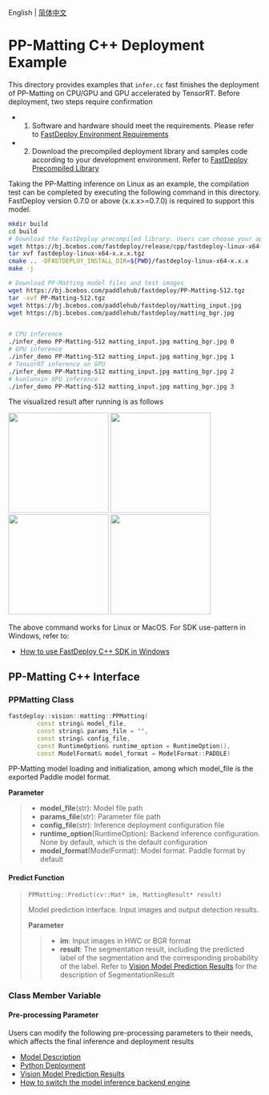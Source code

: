 English | [简体中文](README.md)
# PP-Matting C++ Deployment Example

This directory provides examples that `infer.cc` fast finishes the deployment of PP-Matting on CPU/GPU and GPU accelerated by TensorRT. 
Before deployment, two steps require confirmation

- 1. Software and hardware should meet the requirements. Please refer to [FastDeploy Environment Requirements](../../../../../docs/cn/build_and_install/download_prebuilt_libraries.md)  
- 2. Download the precompiled deployment library and samples code according to your development environment. Refer to [FastDeploy  Precompiled Library](../../../../../docs/cn/build_and_install/download_prebuilt_libraries.md)

Taking the PP-Matting inference on Linux as an example, the compilation test can be completed by executing the following command in this directory. FastDeploy version 0.7.0 or above (x.x.x>=0.7.0) is required to support this model.

```bash
mkdir build
cd build
# Download the FastDeploy precompiled library. Users can choose your appropriate version in the `FastDeploy  Precompiled Library` mentioned above 
wget https://bj.bcebos.com/fastdeploy/release/cpp/fastdeploy-linux-x64-x.x.x.tgz
tar xvf fastdeploy-linux-x64-x.x.x.tgz
cmake .. -DFASTDEPLOY_INSTALL_DIR=${PWD}/fastdeploy-linux-x64-x.x.x
make -j

# Download PP-Matting model files and test images
wget https://bj.bcebos.com/paddlehub/fastdeploy/PP-Matting-512.tgz
tar -xvf PP-Matting-512.tgz
wget https://bj.bcebos.com/paddlehub/fastdeploy/matting_input.jpg
wget https://bj.bcebos.com/paddlehub/fastdeploy/matting_bgr.jpg


# CPU inference
./infer_demo PP-Matting-512 matting_input.jpg matting_bgr.jpg 0
# GPU inference
./infer_demo PP-Matting-512 matting_input.jpg matting_bgr.jpg 1
# TensorRT inference on GPU
./infer_demo PP-Matting-512 matting_input.jpg matting_bgr.jpg 2
# kunlunxin XPU inference
./infer_demo PP-Matting-512 matting_input.jpg matting_bgr.jpg 3
```

The visualized result after running is as follows
<div width="840">
<img width="200" height="200" float="left" src="https://user-images.githubusercontent.com/67993288/186852040-759da522-fca4-4786-9205-88c622cd4a39.jpg">
<img width="200" height="200" float="left" src="https://user-images.githubusercontent.com/67993288/186852587-48895efc-d24a-43c9-aeec-d7b0362ab2b9.jpg">
<img width="200" height="200" float="left" src="https://user-images.githubusercontent.com/67993288/186852116-cf91445b-3a67-45d9-a675-c69fe77c383a.jpg">
<img width="200" height="200" float="left" src="https://user-images.githubusercontent.com/67993288/186852554-6960659f-4fd7-4506-b33b-54e1a9dd89bf.jpg">
</div>

The above command works for Linux or MacOS. For SDK use-pattern in Windows, refer to:
- [How to use FastDeploy C++ SDK in Windows](../../../../../docs/cn/faq/use_sdk_on_windows.md)

## PP-Matting C++ Interface 

### PPMatting Class

```c++
fastdeploy::vision::matting::PPMatting(
        const string& model_file,
        const string& params_file = "",
        const string& config_file,
        const RuntimeOption& runtime_option = RuntimeOption(),
        const ModelFormat& model_format = ModelFormat::PADDLE)
```

PP-Matting model loading and initialization, among which model_file is the exported Paddle model format.

**Parameter**

> * **model_file**(str): Model file path 
> * **params_file**(str): Parameter file path
> * **config_file**(str): Inference deployment configuration file
> * **runtime_option**(RuntimeOption): Backend inference configuration. None by default, which is the default configuration
> * **model_format**(ModelFormat): Model format. Paddle format by default

#### Predict Function

> ```c++
> PPMatting::Predict(cv::Mat* im, MattingResult* result)
> ```
>
> Model prediction interface. Input images and output detection results.
>
> **Parameter**
>
> > * **im**: Input images in HWC or BGR format
> > * **result**: The segmentation result, including the predicted label of the segmentation and the corresponding probability of the label. Refer to [Vision Model Prediction Results](../../../../../docs/api/vision_results/) for the description of SegmentationResult

### Class Member Variable
#### Pre-processing Parameter
Users can modify the following pre-processing parameters to their needs, which affects the final inference and deployment results


- [Model Description](../../)
- [Python Deployment](../python)
- [Vision Model Prediction Results](../../../../../docs/api/vision_results/)
- [How to switch the model inference backend engine](../../../../../docs/cn/faq/how_to_change_backend.md)
